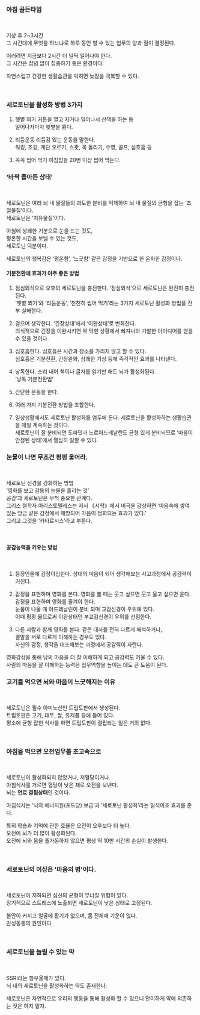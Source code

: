 

### 아침 골든타임

<br>

기상 후 2~3시간<br>
그 시간대에 무엇을 하느냐로 하루 동안 할 수 있는 업무의 양과 질이 결정된다.<br>

이러려면 지금보다 2시간 더 일찍 일어나야 한다.<br>
그 시간은 잡념 없이 집중하기 좋은 환경이다.<br>

자연스럽고 건강한 생활습관을 익히면 늦잠을 극복할 수 있다.<br>

<br>

### 세로토닌을 활성화 방법 3가지

1. 햇볕 쬐기
커튼을 열고 자거나 일어나서 산책을 하는 등<br>
일어나자마자 햇볕을 쬔다.<br>

2. 리듬운동
리듬감 있는 운동을 말한다.<br>
워킹, 조깅, 계단 오르기, 스쾃, 목 돌리기, 수영, 골프, 심호흡 등<br>

3. 꼭꼭 씹어 먹기
아침밥을 20번 이상 씹어 먹는다.<br>



### ‘바짝 졸아든 상태’

<br>

세로토닌은 여러 뇌 내 물질들의 과도한 분비를 억제하여 뇌 내 물질의 균형을 잡는 ‘조절물질’이다.<br>
세로토닌은 ‘치유물질’이다.<br>

아침에 상쾌한 기분으로 눈을 뜨는 것도, <br>
평온한 시간을 보낼 수 있는 것도,<br>
세로토닌 덕분이다.<br>

세로토닌의 행복감은 ‘평온함’, ‘느긋함’ 같은 감정을 기반으로 한 온화한 감정이다.<br>

#### 기분전환에 효과가 아주 좋은 방법

1. 점심외식으로 오후의 세로토닌을 충전한다.
‘점심외식’으로 세로토닌은 완전히 충전된다.<br>
‘햇볕 쬐기’와 ‘리듬운동’, ‘천천히 씹어 먹기’라는 3가지 세로토닌 활성화 방법을 전부 실해한다.<br>

2. 걸으며 생각한다.
‘긴장상태’에서 ‘이완상태’로 변화한다.<br>
의식적으로 긴장을 이완시키면 꽉 막힌 상황에서 빠져나와 기발한 아이디어를 얻을 수 있을 것이다.<br>

3. 심호흡한다.
심호흡은 시간과 장소를 가리지 않고 할 수 있다.<br>
심호흡은 기분전환, 긴장완화, 상쾌한 기상 등에 즉각적인 효과를 나타낸다.<br>

4. 낭독한다.
소리 내어 책이나 글자를 읽기만 해도 뇌가 활성화된다.<br>
‘낭독 기분전환법’

5. 간단한 운동을 한다.

6. 여러 가지 기분전환 방법을 조합한다.

7. 일상생활에서도 세로토닌 활성화를 염두에 둔다.
세로토닌을 활성화하는 생활습관을 매일 계속하는 것이다.<br>
세로토닌이 잘 분비되면 도파민과 노르아드레날린도 균형 있게 분비되므로 ‘마음이 안정된 상태’에서 열심히 일할 수 있다.

### 눈물이 나면 무조건 펑펑 울어라.
<br>

세로토닌 신경을 강화하는 방법<br>
‘영화를 보고 감동의 눈물을 흘리는 것’<br>
공감’과 세로토닌은 무척 중요한 관계다. <br>
그리스 철학자 아리스토텔레스는 저서 《시학》에서 비극을 감상하면 ‘마음속에 쌓여 있는 앙금 같은 감정에서 해방되어 마음이 정화되는 효과가 있다.’<br>
그리고 그것을 ‘카타르시스’라고 부른다.<br>

<br>

#### 공감능력을 키우는 방법
<br>

1. 등장인물에 감정이입한다.
	상대의 마음이 되어 생각해보는 사고과정에서 공감력이 커진다.<br>

2. 감정을 표현하며 영화를 본다.
	영화를 볼 때는 웃고 싶으면 웃고 울고 싶으면 운다.<br>
	감정을 표현하며 영화를 즐겨야 한다.<br>
	눈물이 나올 때 아드레날린이 분비 되며 교감신경이 우위에 있다.<br>
	이때 펑펑 욺으로써 이완상태인 부교감신경이 우위를 선점한다.<br>

3. 다른 사람과 함께 영화를 본다.
	같은 대사를 전혀 다르게 해석하거나,<br>
	결말을 서로 다르게 이해하는 경우도 있다.<br>
	자신의 감정, 생각을 대조해보는 과정에서 공감력이 자란다.<br>

영화감상을 통해 남의 마음을 더 잘 이해하게 되고 공감력도 키울 수 있다.<br>
사람의 마음을 잘 이해하는 능력은 업무역향을 높이는 데도 큰 도움이 된다.<br>



### 고기를 먹으면 뇌와 마음이 느긋해지는 이유
<br>

세로토닌은 필수 아미노산인 트립토판에서 생성된다.<br>
트립토판은 고기, 대두, 쌀, 유제품 등에 들어 있다.<br>
평소에 균형 잡힌 식사를 하면 트립토판이 결핍되는 일은 거의 없다.<br>

<br>

### 아침을 먹으면 오전업무를 초고속으로
<br>

세로토닌이 활성화되지 않았거나, 저혈당이거나.<br>
아침식사를 거르면 혈당이 낮은 채로 오전을 보낸다.<br>
뇌는 **연료 결핍상태**인 것이다.<br>

아침식사는 ‘뇌의 에너지원(포도당) 보급’과 ‘세로토닌 활성화’라는 일석이조 효과를 준다.<br>

특히 학습과 기억에 관한 효율은 오전이 오후보다 더 높다.<br>
오전에 뇌가 더 많이 활성화된다.<br>
오전에 뇌와 몸을 풀가동하지 않으면 평생 약 10만 시간의 손실이 발생한다.<br>

<br>

### 세로토닌의 이상은 '마음의 병'이다.
<br>

세로토닌이 저하되면 심신의 균형이 무너질 위험이 있다.<br>
장기적으로 스트레스에 노출되면 세로토닌이 낮은 상태로 고정된다.<br>

불안이 커지고 얼굴에 활기가 없으며, 몸 전체에 기운이 없다.<br>
만성동통의 원인이다.<br>

<br>

### 세로토닌을 늘릴 수 있는 약
<br>

SSRI라는 항우울제가 있다.<br>
뇌 내의 세로토닌을 활성화하는 약도 존재한다.<br>

세로토닌은 자연적으로 우리의 행동을 통해 활성화 할 수 있으니 안이하게 약에 의존하는 짓은 하지 말자.
